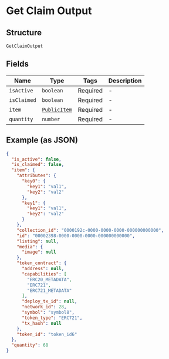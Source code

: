 
# Get Claim Output

## Structure

`GetClaimOutput`

## Fields

| Name | Type | Tags | Description |
|  --- | --- | --- | --- |
| `isActive` | `boolean` | Required | - |
| `isClaimed` | `boolean` | Required | - |
| `item` | [`PublicItem`](../../doc/models/public-item.md) | Required | - |
| `quantity` | `number` | Required | - |

## Example (as JSON)

```json
{
  "is_active": false,
  "is_claimed": false,
  "item": {
    "attributes": {
      "key0": {
        "key1": "val1",
        "key2": "val2"
      },
      "key1": {
        "key1": "val1",
        "key2": "val2"
      }
    },
    "collection_id": "0000192c-0000-0000-0000-000000000000",
    "id": "00002398-0000-0000-0000-000000000000",
    "listing": null,
    "media": {
      "image": null
    },
    "token_contract": {
      "address": null,
      "capabilities": [
        "ERC20_METADATA",
        "ERC721",
        "ERC721_METADATA"
      ],
      "deploy_tx_id": null,
      "network_id": 28,
      "symbol": "symbol8",
      "token_type": "ERC721",
      "tx_hash": null
    },
    "token_id": "token_id6"
  },
  "quantity": 68
}
```

